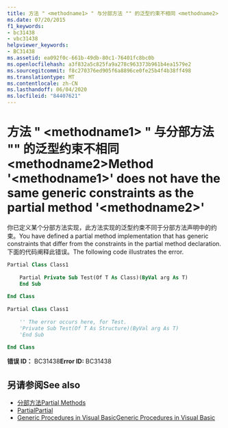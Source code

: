 ```yaml
---
title: 方法 " <methodname1> " 与分部方法 "" 的泛型约束不相同 <methodname2>
ms.date: 07/20/2015
f1_keywords:
- bc31438
- vbc31438
helpviewer_keywords:
- BC31438
ms.assetid: ea092f0c-661b-49db-80c1-76401fc8bc0b
ms.openlocfilehash: a3f832a5c825fa9a278c963373b961b4ea1579e2
ms.sourcegitcommit: f8c270376ed905f6a8896ce0fe25b4f4b38ff498
ms.translationtype: MT
ms.contentlocale: zh-CN
ms.lasthandoff: 06/04/2020
ms.locfileid: "84407621"
---
```

# <a name="method-methodname1-does-not-have-the-same-generic-constraints-as-the-partial-method-methodname2"></a><span data-ttu-id="b520f-102">方法 " \<methodname1> " 与分部方法 "" 的泛型约束不相同 \<methodname2></span><span class="sxs-lookup"><span data-stu-id="b520f-102">Method '\<methodname1>' does not have the same generic constraints as the partial method '\<methodname2>'</span></span>
<span data-ttu-id="b520f-103">你已定义某个分部方法实现，此方法实现的泛型约束不同于分部方法声明中的约束。</span><span class="sxs-lookup"><span data-stu-id="b520f-103">You have defined a partial method implementation that has generic constraints that differ from the constraints in the partial method declaration.</span></span> <span data-ttu-id="b520f-104">下面的代码阐释此错误。</span><span class="sxs-lookup"><span data-stu-id="b520f-104">The following code illustrates the error.</span></span>  
  
```vb  
Partial Class Class1  
  
    Partial Private Sub Test(Of T As Class)(ByVal arg As T)  
    End Sub  
  
End Class  
  
Partial Class Class1  
  
    '' The error occurs here, for Test.  
    'Private Sub Test(Of T As Structure)(ByVal arg As T)  
    'End Sub  
  
End Class  
```  
  
 <span data-ttu-id="b520f-105">**错误 ID：** BC31438</span><span class="sxs-lookup"><span data-stu-id="b520f-105">**Error ID:** BC31438</span></span>  
  
## <a name="see-also"></a><span data-ttu-id="b520f-106">另请参阅</span><span class="sxs-lookup"><span data-stu-id="b520f-106">See also</span></span>

- [<span data-ttu-id="b520f-107">分部方法</span><span class="sxs-lookup"><span data-stu-id="b520f-107">Partial Methods</span></span>](../programming-guide/language-features/procedures/partial-methods.md)
- [<span data-ttu-id="b520f-108">Partial</span><span class="sxs-lookup"><span data-stu-id="b520f-108">Partial</span></span>](../language-reference/modifiers/partial.md)
- [<span data-ttu-id="b520f-109">Generic Procedures in Visual Basic</span><span class="sxs-lookup"><span data-stu-id="b520f-109">Generic Procedures in Visual Basic</span></span>](../programming-guide/language-features/data-types/generic-procedures.md)
